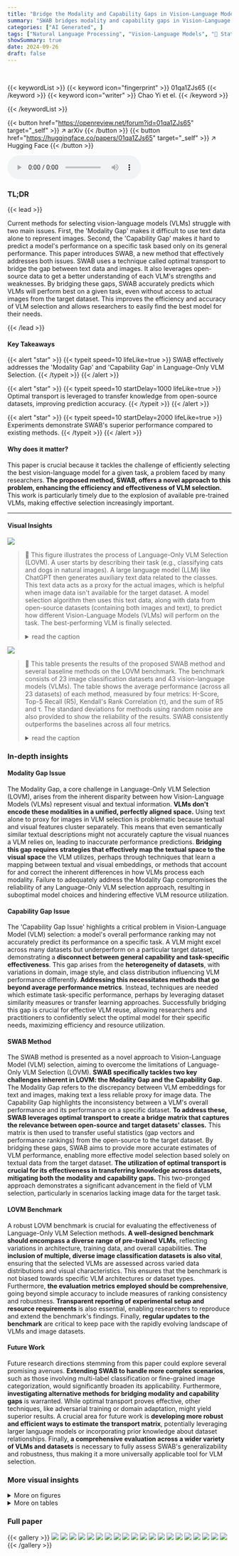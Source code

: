 ```yaml
---
title: "Bridge the Modality and Capability Gaps in Vision-Language Model Selection"
summary: "SWAB bridges modality and capability gaps in Vision-Language Model selection using optimal transport, enabling accurate prediction of VLM performance without images."
categories: ["AI Generated", ]
tags: ["Natural Language Processing", "Vision-Language Models", "🏢 State Key Laboratory for Novel Software Technology, Nanjing University",]
showSummary: true
date: 2024-09-26
draft: false
---
```


<br>

{{< keywordList >}}
{{< keyword icon="fingerprint" >}} 01qa1ZJs65 {{< /keyword >}}
{{< keyword icon="writer" >}} Chao Yi et el. {{< /keyword >}}
 
{{< /keywordList >}}

{{< button href="https://openreview.net/forum?id=01qa1ZJs65" target="_self" >}}
↗ arXiv
{{< /button >}}
{{< button href="https://huggingface.co/papers/01qa1ZJs65" target="_self" >}}
↗ Hugging Face
{{< /button >}}



<audio controls>
    <source src="https://ai-paper-reviewer.com/01qa1ZJs65/podcast.wav" type="audio/wav">
    Your browser does not support the audio element.
</audio>


### TL;DR


{{< lead >}}

Current methods for selecting vision-language models (VLMs) struggle with two main issues. First, the 'Modality Gap' makes it difficult to use text data alone to represent images. Second, the 'Capability Gap' makes it hard to predict a model's performance on a specific task based only on its general performance. This paper introduces SWAB, a new method that effectively addresses both issues. SWAB uses a technique called optimal transport to bridge the gap between text data and images. It also leverages open-source data to get a better understanding of each VLM's strengths and weaknesses. By bridging these gaps, SWAB accurately predicts which VLMs will perform best on a given task, even without access to actual images from the target dataset. This improves the efficiency and accuracy of VLM selection and allows researchers to easily find the best model for their needs.

{{< /lead >}}


#### Key Takeaways

{{< alert "star" >}}
{{< typeit speed=10 lifeLike=true >}} SWAB effectively addresses the 'Modality Gap' and 'Capability Gap' in Language-Only VLM Selection. {{< /typeit >}}
{{< /alert >}}

{{< alert "star" >}}
{{< typeit speed=10 startDelay=1000 lifeLike=true >}} Optimal transport is leveraged to transfer knowledge from open-source datasets, improving prediction accuracy. {{< /typeit >}}
{{< /alert >}}

{{< alert "star" >}}
{{< typeit speed=10 startDelay=2000 lifeLike=true >}} Experiments demonstrate SWAB's superior performance compared to existing methods. {{< /typeit >}}
{{< /alert >}}

#### Why does it matter?
This paper is crucial because it tackles the challenge of efficiently selecting the best vision-language model for a given task, a problem faced by many researchers.  **The proposed method, SWAB, offers a novel approach to this problem, enhancing the efficiency and effectiveness of VLM selection.** This work is particularly timely due to the explosion of available pre-trained VLMs, making effective selection increasingly important.

------
#### Visual Insights



![](https://ai-paper-reviewer.com/01qa1ZJs65/figures_1_1.jpg)

> 🔼 This figure illustrates the process of Language-Only VLM Selection (LOVM).  A user starts by describing their task (e.g., classifying cats and dogs in natural images).  A large language model (LLM) like ChatGPT then generates auxiliary text data related to the classes. This text data acts as a proxy for the actual images, which is helpful when image data isn't available for the target dataset.  A model selection algorithm then uses this text data, along with data from open-source datasets (containing both images and text), to predict how different Vision-Language Models (VLMs) will perform on the task. The best-performing VLM is finally selected.
> <details>
> <summary>read the caption</summary>
> Figure 1: Paradigm of Language-Only VLM Selection (LOVM). Users describe the details of their target tasks in text form, such as class names and image domains. Then, LOVM utilizes this information to generate class-related labeled texts through ChatGPT. These texts serve as substitutes for image samples in subsequent model selection algorithms. The model selection algorithm uses two types of data, including the open-source datasets (which have image and text data) and the text data from the target dataset, to predict the VLM's absolute or relative performance on a target dataset. It then selects the most appropriate VLM based on the predicted performance.
> </details>





![](https://ai-paper-reviewer.com/01qa1ZJs65/tables_8_1.jpg)

> 🔼 This table presents the results of the proposed SWAB method and several baseline methods on the LOVM benchmark.  The benchmark consists of 23 image classification datasets and 43 vision-language models (VLMs).  The table shows the average performance (across all 23 datasets) of each method, measured by four metrics: H-Score, Top-5 Recall (R5), Kendall's Rank Correlation (τ), and the sum of R5 and τ.  The standard deviations for methods using random noise are also provided to show the reliability of the results. SWAB consistently outperforms the baselines across all four metrics.
> <details>
> <summary>read the caption</summary>
> Table 1: Results on LOVM Benchmark. We evaluate our method across 23 datasets and 43 pre-trained VLMs. The results are averaged over all datasets. Our SWAB achieves the best results across all metrics. For methods that involve adding random noise to data features, we report the standard deviation of metrics across 10 experiments to mitigate the impact of randomness on result reliability.
> </details>





### In-depth insights


#### Modality Gap Issue
The Modality Gap, a core challenge in Language-Only VLM Selection (LOVM), arises from the inherent disparity between how Vision-Language Models (VLMs) represent visual and textual information.  **VLMs don't encode these modalities in a unified, perfectly aligned space.**  Using text alone to proxy for images in VLM selection is problematic because textual and visual features cluster separately.  This means that even semantically similar textual descriptions might not accurately capture the visual nuances a VLM relies on, leading to inaccurate performance predictions.  **Bridging this gap requires strategies that effectively map the textual space to the visual space** the VLM utilizes, perhaps through techniques that learn a mapping between textual and visual embeddings, or methods that account for and correct the inherent differences in how VLMs process each modality.  Failure to adequately address the Modality Gap compromises the reliability of any Language-Only VLM selection approach, resulting in suboptimal model choices and hindering effective VLM resource utilization.

#### Capability Gap Issue
The 'Capability Gap Issue' highlights a critical problem in Vision-Language Model (VLM) selection: a model's overall performance ranking may not accurately predict its performance on a specific task.  A VLM might excel across many datasets but underperform on a particular target dataset, demonstrating a **disconnect between general capability and task-specific effectiveness**. This gap arises from the **heterogeneity of datasets**, with variations in domain, image style, and class distribution influencing VLM performance differently.  **Addressing this necessitates methods that go beyond average performance metrics**.  Instead, techniques are needed which estimate task-specific performance, perhaps by leveraging dataset similarity measures or transfer learning approaches.  Successfully bridging this gap is crucial for effective VLM reuse, allowing researchers and practitioners to confidently select the optimal model for their specific needs, maximizing efficiency and resource utilization.

#### SWAB Method
The SWAB method is presented as a novel approach to Vision-Language Model (VLM) selection, aiming to overcome the limitations of Language-Only VLM Selection (LOVM).  **SWAB specifically tackles two key challenges inherent in LOVM: the Modality Gap and the Capability Gap.** The Modality Gap refers to the discrepancy between VLM embeddings for text and images, making text a less reliable proxy for image data.  The Capability Gap highlights the inconsistency between a VLM's overall performance and its performance on a specific dataset.  **To address these, SWAB leverages optimal transport to create a bridge matrix that captures the relevance between open-source and target datasets' classes.** This matrix is then used to transfer useful statistics (gap vectors and performance rankings) from the open-source to the target dataset.  By bridging these gaps, SWAB aims to provide more accurate estimates of VLM performance, enabling more effective model selection based solely on textual data from the target dataset.  **The utilization of optimal transport is crucial for its effectiveness in transferring knowledge across datasets, mitigating both the modality and capability gaps.**  This two-pronged approach demonstrates a significant advancement in the field of VLM selection, particularly in scenarios lacking image data for the target task.

#### LOVM Benchmark
A robust LOVM benchmark is crucial for evaluating the effectiveness of Language-Only VLM Selection methods.  **A well-designed benchmark should encompass a diverse range of pre-trained VLMs**, reflecting variations in architecture, training data, and overall capabilities.  **The inclusion of multiple, diverse image classification datasets is also vital**, ensuring that the selected VLMs are assessed across varied data distributions and visual characteristics. This ensures that the benchmark is not biased towards specific VLM architectures or dataset types.  Furthermore, **the evaluation metrics employed should be comprehensive**, going beyond simple accuracy to include measures of ranking consistency and robustness.  **Transparent reporting of experimental setup and resource requirements** is also essential, enabling researchers to reproduce and extend the benchmark's findings. Finally, **regular updates to the benchmark** are critical to keep pace with the rapidly evolving landscape of VLMs and image datasets.

#### Future Work
Future research directions stemming from this paper could explore several promising avenues.  **Extending SWAB to handle more complex scenarios**, such as those involving multi-label classification or fine-grained image categorization, would significantly broaden its applicability.  Furthermore, **investigating alternative methods for bridging modality and capability gaps** is warranted. While optimal transport proves effective, other techniques, like adversarial training or domain adaptation, might yield superior results.  A crucial area for future work is **developing more robust and efficient ways to estimate the transport matrix**, potentially leveraging larger language models or incorporating prior knowledge about dataset relationships.  Finally, **a comprehensive evaluation across a wider variety of VLMs and datasets** is necessary to fully assess SWAB's generalizability and robustness, thus making it a more universally applicable tool for VLM selection.


### More visual insights

<details>
<summary>More on figures
</summary>


![](https://ai-paper-reviewer.com/01qa1ZJs65/figures_4_1.jpg)

> 🔼 This figure presents validation experiments demonstrating the challenges of Language-Only VLM Selection (LOVM).  Panel (a) shows a scatter plot comparing predicted and actual zero-shot image classification accuracy using generated text as a proxy for images. The low correlation highlights the ''Modality Gap'' – text is a poor substitute for images. Panel (b) illustrates the ''Capability Gap'' by showing the variability of VLM performance across different datasets.  The large standard deviation and range of performance differences emphasize that a VLM's overall performance is not a reliable indicator of its performance on a specific dataset.
> <details>
> <summary>read the caption</summary>
> Figure 2: Validation Experiments on the Modality Gap and Capability Gap. (a) Predicted VLMs' zero-shot image classification accuracy based on generated text data vs. VLM's true accuracy based on test images. Each point in the graph represents a model. From the result, we can find that the predicted accuracy poorly aligns with the true accuracy, indicating these text data are ineffective substitutes for image data. (b) We calculate the zero-shot image classification performance rankings of 43 VLMs across 23 datasets. We compute the average standard deviations and the mean value of differences between each VLM's maximum and minimum ranking. The result shows the performance of a VLM varies greatly across different datasets.
> </details>



![](https://ai-paper-reviewer.com/01qa1ZJs65/figures_5_1.jpg)

> 🔼 This figure illustrates the workflow of the proposed VLM Selection With gap Bridging (SWAB) method.  SWAB leverages optimal transport to create a bridge matrix based on textual similarity between classes in open-source and target datasets. This matrix is used in two key steps: 1) bridging the modality gap by transferring gap vectors (differences between image and text embeddings) from open-source to target datasets, thus improving the use of text as image proxies; and 2) bridging the capability gap by transferring ranking information from open-source to target datasets, improving the prediction of VLM performance on the target dataset. Finally, SWAB combines these two predictions to generate a final ranking of VLMs.
> <details>
> <summary>read the caption</summary>
> Figure 3: The workflow of SWAB. SWAB first constructs a transport matrix γ* ∈ Rks×kt using optimal transport, based on textual semantic similarity between classes in the open-source datasets Cs = {c1,…, cks} and the target dataset's classes CT = {c1,…, ckt}. Using this matrix, SWAB estimates VLM fm's class-specific gap vectors {ĝm,1,…} on the target dataset T from the gap vectors Gm ∈ Rks×d in the open-source datasets. These estimated gap vectors help modify text data to act as more effective substitutes for image data. The modified text data will then be input into the Ranker Model fR, which predicts VLM's performance rT,(1)m on the target dataset. Besides, SWAB also uses the transport matrix γ* to predict VLM's performance ranking on the target dataset based on VLM's class-specific rankings rs ∈ Rks on open-source datasets. Finally, SWAB combines these two ranking predictions rT,(1)m and rT,(2)m to determine the VLM's final ranking prediction.
> </details>



![](https://ai-paper-reviewer.com/01qa1ZJs65/figures_20_1.jpg)

> 🔼 This figure presents validation experiments to demonstrate the presence of two inherent challenges in Language-Only VLM Selection: Modality Gap and Capability Gap. The left subfigure (a) shows a comparison between predicted and actual zero-shot image classification accuracy using generated text data, revealing the poor alignment and highlighting the ineffectiveness of text data as image substitutes due to the Modality Gap. The right subfigure (b) illustrates the Capability Gap by showing the significant variation in VLM performance rankings across different datasets, demonstrating the unreliability of predicting dataset-specific performance from overall performance.
> <details>
> <summary>read the caption</summary>
> Figure 2: Validation Experiments on the Modality Gap and Capability Gap. (a) Predicted VLMs' zero-shot image classification accuracy based on generated text data vs. VLM's true accuracy based on test images. Each point in the graph represents a model. From the result, we can find that the predicted accuracy poorly aligns with the true accuracy, indicating these text data are ineffective substitutes for image data. (b) We calculate the zero-shot image classification performance rankings of 43 VLMs across 23 datasets. We compute the average standard deviations and the mean value of differences between each VLM's maximum and minimum ranking. The result shows the performance of a VLM varies greatly across different datasets.
> </details>



![](https://ai-paper-reviewer.com/01qa1ZJs65/figures_20_2.jpg)

> 🔼 This figure presents validation experiments demonstrating the challenges in Language-Only VLM Selection (LOVM).  (a) shows a comparison of predicted vs. actual zero-shot image classification accuracy using generated text data as image proxies, revealing a significant discrepancy due to the 'Modality Gap'. (b) illustrates the 'Capability Gap' by showing the inconsistent performance rankings of VLMs across different datasets, highlighting the difficulty in selecting a VLM based solely on general performance.
> <details>
> <summary>read the caption</summary>
> Figure 2: Validation Experiments on the Modality Gap and Capability Gap. (a) Predicted VLMs' zero-shot image classification accuracy based on generated text data vs. VLM's true accuracy based on test images. Each point in the graph represents a model. From the result, we can find that the predicted accuracy poorly aligns with the true accuracy, indicating these text data are ineffective substitutes for image data. (b) We calculate the zero-shot image classification performance rankings of 43 VLMs across 23 datasets. We compute the average standard deviations and the mean value of differences between each VLM's maximum and minimum ranking. The result shows the performance of a VLM varies greatly across different datasets.
> </details>



![](https://ai-paper-reviewer.com/01qa1ZJs65/figures_21_1.jpg)

> 🔼 This figure shows the results of applying UMAP dimensionality reduction to image and text features extracted from various BEIT-3 and BLIP models.  The plots visualize the separation or clustering of these features in a low-dimensional space, providing insights into the degree of modality gap between the image and text modalities for different models.  Distinct clusters indicate a significant modality gap, where image and text features are not well-aligned in the model's embedding space. Overlapping clusters suggest a smaller modality gap. The analysis helps to understand how well the models integrate image and text information and how this integration might affect their performance in zero-shot image classification tasks.
> <details>
> <summary>read the caption</summary>
> Figure 6: UMAP visualization of image sample features and text sample features from different BEIT-3 and BLIP models.
> </details>



![](https://ai-paper-reviewer.com/01qa1ZJs65/figures_21_2.jpg)

> 🔼 This figure presents validation experiments demonstrating two key challenges in Language-Only VLM Selection (LOVM): the Modality Gap and the Capability Gap.  Subfigure (a) shows a scatter plot comparing predicted VLM accuracy (using generated text data as image proxies) against the true accuracy (using actual images).  The significant discrepancy highlights the ineffectiveness of using text alone. Subfigure (b) illustrates the Capability Gap by showing the wide variation in VLM performance across different datasets. The average standard deviation and the range of performance rankings for each VLM emphasize the inconsistency of a VLM's general performance compared to its performance on a specific target dataset.
> <details>
> <summary>read the caption</summary>
> Figure 2: Validation Experiments on the Modality Gap and Capability Gap. (a) Predicted VLMs' zero-shot image classification accuracy based on generated text data vs. VLM's true accuracy based on test images. Each point in the graph represents a model. From the result, we can find that the predicted accuracy poorly aligns with the true accuracy, indicating these text data are ineffective substitutes for image data. (b) We calculate the zero-shot image classification performance rankings of 43 VLMs across 23 datasets. We compute the average standard deviations and the mean value of differences between each VLM's maximum and minimum ranking. The result shows the performance of a VLM varies greatly across different datasets.
> </details>



</details>




<details>
<summary>More on tables
</summary>


![](https://ai-paper-reviewer.com/01qa1ZJs65/tables_8_2.jpg)
> 🔼 This table presents the ablation study results of the SWAB model. It shows the performance of three variants of SWAB: one that only bridges the Capability Gap (SWAB-C), one that only bridges the Modality Gap (SWAB-M), and one that bridges both gaps (SWAB).  The results are presented in terms of Top-5 Recall (R5), Kendall's Tau correlation (τ), and the sum of R5 and τ.  The table demonstrates the importance of addressing both gaps for optimal performance.  Higher values are better for all metrics.
> <details>
> <summary>read the caption</summary>
> Table 2: Ablation Study of SWAB. SWAB-C, SWAB-M, and SWAB indicates only bridging the Capability Gap, only bridging the Modality Gap, and bridging both gaps in SWAB.
> </details>

![](https://ai-paper-reviewer.com/01qa1ZJs65/tables_9_1.jpg)
> 🔼 This table presents the results of using the OT Weighted Rank method for VLM selection on the LOVM benchmark, comparing its performance before and after incorporating the capability gap bridging technique. It shows the Top-5 Recall (R5), Kendall's Rank Correlation (τ), and the sum of these two metrics (R5 + τ) for both scenarios.  The results demonstrate the effectiveness of bridging the capability gap in improving the accuracy of VLM selection.
> <details>
> <summary>read the caption</summary>
> Table 3: Results of  on the LOVM before and after bridging the Capability Gap.
> </details>

![](https://ai-paper-reviewer.com/01qa1ZJs65/tables_9_2.jpg)
> 🔼 This table presents the results of  before and after applying the modality gap bridging technique in SWAB. The metrics used are Top-5 Recall (R5), Kendall's Rank Correlation (τ), and the sum of R5 and τ (R5+τ).  Higher values indicate better performance. The results demonstrate the positive impact of bridging the modality gap on improving the accuracy of VLM selection in SWAB.
> <details>
> <summary>read the caption</summary>
> Table 4: Results of  before and after bridging the Modality Gap (MG).
> </details>

![](https://ai-paper-reviewer.com/01qa1ZJs65/tables_9_3.jpg)
> 🔼 This table presents the results of measuring the consistency of gap vectors within the same dataset and within each class.  Three metrics are used: the standard deviation of gap vector magnitudes (M-Std), the mean cosine similarity between gap vectors and their corresponding mean gap vectors (D-Mean), and the standard deviation of these cosine similarities (D-Std). Lower values for M-Std and D-Std indicate higher consistency, while higher values for D-Mean indicate higher consistency. The results are shown for the ImageNet dataset.
> <details>
> <summary>read the caption</summary>
> Table 5: Results of metrics measuring gap vectors' consistency belonging to the same dataset or the same class. M: Magnitude, D: Direction.
> </details>

![](https://ai-paper-reviewer.com/01qa1ZJs65/tables_9_4.jpg)
> 🔼 This table shows the performance of SWAB-M on the LOVM benchmark. It compares the results of using dataset-level mean gap vectors versus class-level mean gap vectors for bridging the modality gap.  The metrics used are Top-5 Recall (R5), Kendall's Rank Correlation (τ), and the sum of the two (R5+τ). Higher values for R5 and τ indicate better performance. The results demonstrate that using class-level mean gap vectors leads to a significant improvement in the performance of SWAB-M. 
> <details>
> <summary>read the caption</summary>
> Table 6: Results of SWAB-M on the LOVM Benchmark using the dataset-level mean gap vectors and class-level mean gap vectors.
> </details>

![](https://ai-paper-reviewer.com/01qa1ZJs65/tables_15_1.jpg)
> 🔼 This table lists the details of the 43 vision-language models used in the LOVM benchmark.  It provides information for each model, including the model name, the dataset used for pre-training, and other relevant details. This information is crucial to understanding the diversity of models included in the benchmark and how those differences might influence the results of the model selection process.
> <details>
> <summary>read the caption</summary>
> Table 7: The detailed information of 43 models used in the LOVM Benchmark. Some of the information in the table comes from [64].
> </details>

![](https://ai-paper-reviewer.com/01qa1ZJs65/tables_15_2.jpg)
> 🔼 This table lists 23 image classification datasets used in the LOVM benchmark.  For each dataset, it shows the number of classes, the type of task (classification, scene understanding, geolocation, object counting, distance estimation, facial expression recognition, or OCR), and the domain of the images (natural images, satellite images, textural images, synthetic images, retina scans, hand-writing, or histopathology). The variety of datasets ensures that experimental results reflect the performance of VLM model selection methods in real-world situations.
> <details>
> <summary>read the caption</summary>
> Table 8: Detailed information of 23 tasks used in the LOVM Benchmark. This table comes from [64].
> </details>

![](https://ai-paper-reviewer.com/01qa1ZJs65/tables_21_1.jpg)
> 🔼 This table presents the results of the proposed SWAB method and several baseline methods on the original LOVM benchmark which consists of 35 pre-trained Vision-Language Models (VLMs) and 23 datasets.  The metrics used to evaluate the performance are H-Score, NCE, LEEP, LogME, INB, Avg Rank, ModelGPT, and SWAB.  The table shows the average performance across all 23 datasets, reporting Top-5 Recall (R5), Kendall's Rank Correlation (τ), and the sum of these two metrics (R5 + τ) for each method.  Higher values for R5 and τ indicate better performance.
> <details>
> <summary>read the caption</summary>
> Table 9: Results on LOVM's original VLM Zoo. We evaluate our method across 23 datasets and 35 pre-trained VLMs. The results are averaged over all datasets.
> </details>

</details>




### Full paper

{{< gallery >}}
<img src="https://ai-paper-reviewer.com/01qa1ZJs65/1.png" class="grid-w50 md:grid-w33 xl:grid-w25" />
<img src="https://ai-paper-reviewer.com/01qa1ZJs65/2.png" class="grid-w50 md:grid-w33 xl:grid-w25" />
<img src="https://ai-paper-reviewer.com/01qa1ZJs65/3.png" class="grid-w50 md:grid-w33 xl:grid-w25" />
<img src="https://ai-paper-reviewer.com/01qa1ZJs65/4.png" class="grid-w50 md:grid-w33 xl:grid-w25" />
<img src="https://ai-paper-reviewer.com/01qa1ZJs65/5.png" class="grid-w50 md:grid-w33 xl:grid-w25" />
<img src="https://ai-paper-reviewer.com/01qa1ZJs65/6.png" class="grid-w50 md:grid-w33 xl:grid-w25" />
<img src="https://ai-paper-reviewer.com/01qa1ZJs65/7.png" class="grid-w50 md:grid-w33 xl:grid-w25" />
<img src="https://ai-paper-reviewer.com/01qa1ZJs65/8.png" class="grid-w50 md:grid-w33 xl:grid-w25" />
<img src="https://ai-paper-reviewer.com/01qa1ZJs65/9.png" class="grid-w50 md:grid-w33 xl:grid-w25" />
<img src="https://ai-paper-reviewer.com/01qa1ZJs65/10.png" class="grid-w50 md:grid-w33 xl:grid-w25" />
<img src="https://ai-paper-reviewer.com/01qa1ZJs65/11.png" class="grid-w50 md:grid-w33 xl:grid-w25" />
<img src="https://ai-paper-reviewer.com/01qa1ZJs65/12.png" class="grid-w50 md:grid-w33 xl:grid-w25" />
<img src="https://ai-paper-reviewer.com/01qa1ZJs65/13.png" class="grid-w50 md:grid-w33 xl:grid-w25" />
<img src="https://ai-paper-reviewer.com/01qa1ZJs65/14.png" class="grid-w50 md:grid-w33 xl:grid-w25" />
<img src="https://ai-paper-reviewer.com/01qa1ZJs65/15.png" class="grid-w50 md:grid-w33 xl:grid-w25" />
<img src="https://ai-paper-reviewer.com/01qa1ZJs65/16.png" class="grid-w50 md:grid-w33 xl:grid-w25" />
<img src="https://ai-paper-reviewer.com/01qa1ZJs65/17.png" class="grid-w50 md:grid-w33 xl:grid-w25" />
<img src="https://ai-paper-reviewer.com/01qa1ZJs65/18.png" class="grid-w50 md:grid-w33 xl:grid-w25" />
<img src="https://ai-paper-reviewer.com/01qa1ZJs65/19.png" class="grid-w50 md:grid-w33 xl:grid-w25" />
<img src="https://ai-paper-reviewer.com/01qa1ZJs65/20.png" class="grid-w50 md:grid-w33 xl:grid-w25" />
{{< /gallery >}}